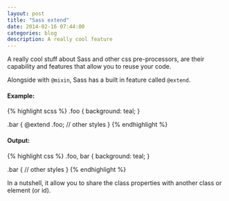 ```yaml
---
layout: post
title: "Sass extend"
date: 2014-02-16 07:44:00
categories: blog
description: A really cool feature
---
```


A really cool stuff about Sass and other css pre-processors, are their capability and features that allow you to reuse your code.

Alongside with `@mixin`, Sass has a built in feature called `@extend`.

#### Example:

{% highlight scss %}
.foo {
  background: teal;
}

.bar {
  @extend .foo;
  // other styles
}
{% endhighlight %}

#### Output:

{% highlight css %}
.foo,
bar {
  background: teal;
}

.bar {
  // other styles
}
{% endhighlight %}

In a nutshell, it allow you to share the class properties with another class or element (or id).